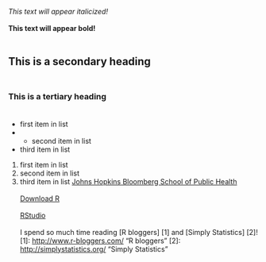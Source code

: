 *This text will appear italicized!*<br></br>
**This text will appear bold!**<br></br>
## This is a secondary heading<br></br>
### This is a tertiary heading<br></br>
- first item in list
- - second item in list
- third item in list
1. first item in list
2. second item in list
3. third item in list
[Johns Hopkins Bloomberg School of Public Health](http://www.jhsph.edu)<br></br>
[Download R](http://www.r-project.org/)<br></br>
[RStudio](http://www.rstudio.com)<br></br>
I spend so much time reading [R bloggers] [1] and [Simply Statistics] [2]!
[1]: http://www.r-bloggers.com/	“R bloggers”
[2]: http://simplystatistics.org/		“Simply Statistics”
